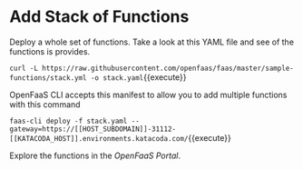 # Add Stack of Functions #

Deploy a whole set of functions. Take a look at this YAML file and see of the functions is provides.

`curl -L https://raw.githubusercontent.com/openfaas/faas/master/sample-functions/stack.yml -o stack.yaml`{{execute}}

 OpenFaaS CLI accepts this manifest to allow you to add multiple functions with this command

 `faas-cli deploy -f stack.yaml --gateway=https://[[HOST_SUBDOMAIN]]-31112-[[KATACODA_HOST]].environments.katacoda.com/`{{execute}}

 Explore the functions in the _OpenFaaS Portal_.
